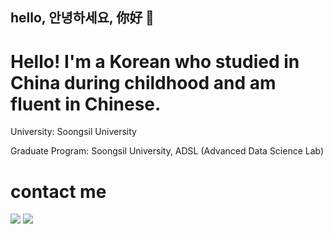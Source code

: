 ## hello, 안녕하세요, 你好 👋

# Hello! I'm a Korean who studied in China during childhood and am fluent in Chinese.

University: Soongsil University

Graduate Program: Soongsil University, ADSL (Advanced Data Science Lab)


# contact me
<a href="https://velog.io/@100-heon/posts" target="_blank"><img src="https://img.shields.io/badge/velog-white?style=plastic&logo=Velog&logoColor=#000000"/></a>
<a href="https://www.instagram.com/100_heon/profilecard/?igsh=dXE0aXlsb290NnV2" target="_blank"><img src="https://img.shields.io/badge/instargram-black?style=plastic&logo=Instagram&logoColor=#000000"/></a>
<!--
**100-heon/100-heon** is a ✨ _special_ ✨ repository because its `README.md` (this file) appears on your GitHub profile.

Here are some ideas to get you started:

- 🔭 I’m currently working on ...
- 🌱 I’m currently learning ...
- 👯 I’m looking to collaborate on ...
- 🤔 I’m looking for help with ...
- 💬 Ask me about ...
- 📫 How to reach me: ...
- 😄 Pronouns: ...
- ⚡ Fun fact: ...
-->
